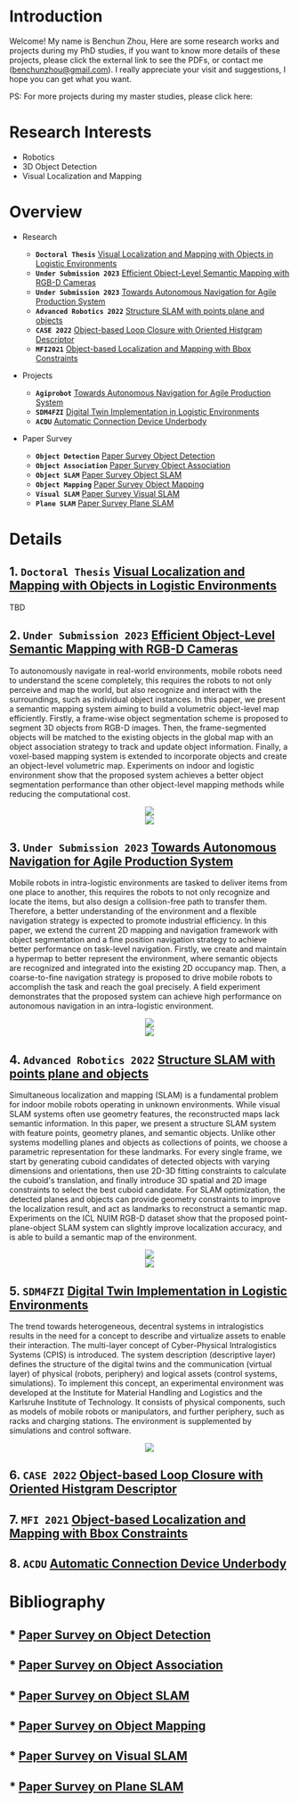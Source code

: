 # Introduction

Welcome! My name is Benchun Zhou, Here are some research works and projects during my PhD studies, if you want to know more details of these projects, please click the external link to see the PDFs, or contact me (benchunzhou@gmail.com). I really appreciate your visit and suggestions, I hope you can get what you want. 

PS: For more projects during my master studies, please click here: 

# Research Interests

*   Robotics
*   3D Object Detection
*   Visual Localization and Mapping 

# Overview
* Research
	* **`Doctoral Thesis`** [Visual Localization and Mapping with Objects in Logistic Environments](#1-doctoral-thesis-visual-localization-and-mapping-with-objects-in-logistic-environments)
	* **`Under Submission 2023`**		  [Efficient Object-Level Semantic Mapping with RGB-D Cameras](#2-under-submission-2023-efficient-object-level-semantic-mapping-with-rgb-d-cameras)
	* **`Under Submission 2023`**		  [Towards Autonomous Navigation for Agile Production System](#3-under-submission-2023-towards-autonomous-navigation-for-agile-production-system)
	* **`Advanced Robotics 2022`**		  [Structure SLAM with points plane and objects](#4-advanced-robotics-2022-structure-slam-with-points-plane-and-objects)
	* **`CASE 2022`**		  [Object-based Loop Closure with Oriented Histgram Descriptor](#6-case-2022-object-based-loop-closure-with-oriented-histgram-descriptor)
	* **`MFI2021`**   	  [Object-based Localization and Mapping with Bbox Constraints](#7-mfi-2021-object-based-localization-and-mapping-with-bbox-constraints)

*  Projects
	* **`Agiprobot`** 	  [Towards Autonomous Navigation for Agile Production System](#3-under-submission-2023-towards-autonomous-navigation-for-agile-production-system)
	* **`SDM4FZI`** 	  [Digital Twin Implementation in Logistic Environments](#5-sdm4fzi-digital-twin-implementation-in-logistic-environments)
	* **`ACDU`** 		  [Automatic Connection Device Underbody](#8-acdu-automatic-connection-device-underbody)

*  Paper Survey
	* **`Object Detection`** 	  [Paper Survey Object Detection](#paper-survey-on-object-detection)
	* **`Object Association`** 	  [Paper Survey Object Association](#paper-survey-on-object-association)
	* **`Object SLAM`** 		  [Paper Survey Object SLAM](#paper-survey-on-object-slam)
	* **`Object Mapping`** 		  [Paper Survey Object Mapping](#paper-survey-on-object-mapping)
	* **`Visual SLAM`** 		  [Paper Survey Visual SLAM](#paper-survey-on-visual-slam)
	* **`Plane SLAM`** 		  [Paper Survey Plane SLAM](#paper-survey-on-plane-slam)

# Details
## 1. `Doctoral Thesis` [Visual Localization and Mapping with Objects in Logistic Environments]()

TBD

## 2. `Under Submission 2023` [Efficient Object-Level Semantic Mapping with RGB-D Cameras](./R2_Efficient%20Object-Level%20Semantic%20Mapping%20with%20RGB-D%20Cameras.pdf)

To autonomously navigate in real-world environments, mobile robots need to understand the scene completely, this requires the robots to not only perceive and map the world, but also recognize and interact with the surroundings, such as individual object instances.  In this paper, we present a semantic mapping system aiming to build a volumetric object-level map efficiently. Firstly, a frame-wise object segmentation scheme is proposed to segment 3D objects from RGB-D images. Then, the frame-segmented objects will be matched to the existing objects in the global map with an object association strategy to track and update object information. Finally, a voxel-based mapping system is extended to incorporate objects and create an object-level volumetric map. Experiments on indoor and logistic environment show that the proposed system achieves a better object segmentation performance than other object-level mapping methods while reducing the computational cost. 

<div align=center><img src="./README_Picture/R2_Mapping_Framework.png"/></div>
<div align=center><img src="./README_Picture/R2_Mapping_Result.png"/></div>


## 3. `Under Submission 2023` [Towards Autonomous Navigation for Agile Production System](./R3_Agiprobot_Towards%20Autonomous%20Navigation%20for%20Agile%20Production%20System.pdf)

Mobile robots in intra-logistic environments are tasked to deliver items from one place to another, this requires the robots to not only recognize and locate the items, but also design a collision-free path to transfer them. Therefore, a better understanding of the environment and a flexible navigation strategy is expected to promote industrial efficiency. In this paper, we extend the current 2D mapping and navigation framework with object segmentation and a fine position navigation strategy to achieve better performance on task-level navigation. Firstly, we create and maintain a hypermap to better represent the environment, where semantic objects are recognized and integrated into the existing 2D occupancy map. Then, a coarse-to-fine navigation strategy is proposed to drive mobile robots to accomplish the task and reach the goal precisely. A field experiment demonstrates that the proposed system can achieve high performance on autonomous navigation in an intra-logistic environment. 

<div align=center><img src="./README_Picture/R3_Navigation_Sim.png"/></div>
<div align=center><img src="./README_Picture/R3_Navigation_Result.png"/></div>


## 4. `Advanced Robotics 2022` [Structure SLAM with points plane and objects](./R4_Advance%20Robotics_Structure%20SLAM%20with%20points%20plane%20and%20objects.pdf)

Simultaneous localization and mapping (SLAM) is a fundamental problem for indoor mobile robots operating in unknown environments. While visual SLAM systems often use geometry features, the reconstructed maps lack semantic information. In this paper, we present a structure SLAM system with feature points, geometry planes, and semantic objects. Unlike other systems modelling planes and objects as collections of points, we choose a parametric representation for these landmarks. For every single frame, we start by generating cuboid candidates of detected objects with varying dimensions and orientations, then use 2D-3D fitting constraints to calculate the cuboid's translation, and finally introduce 3D spatial and 2D image constraints to select the best cuboid candidate. For SLAM optimization, the detected planes and objects can provide geometry constraints to improve the localization result, and act as landmarks to reconstruct a semantic map. Experiments on the ICL NUIM RGB-D dataset show that the proposed point-plane-object SLAM system can slightly improve localization accuracy, and is able to build a semantic map of the environment.

<div align=center><img src="./README_Picture/R4_SLAM_Object.png"/></div>
<div align=center><img src="./README_Picture/R4_SLAM_Result.png"/></div>

## 5. `SDM4FZI` [Digital Twin Implementation in Logistic Environments](./R5_Digital%20Twin%20Implementation%20in%20Logistic%20Environments.pdf)

The trend towards heterogeneous, decentral systems in intralogistics results in the need for a concept to describe and virtualize assets to enable their interaction. The multi-layer concept of Cyber-Physical Intralogistics Systems (CPIS) is introduced. The system description (descriptive layer) defines the structure of the digital twins and the communication (virtual layer) of physical (robots, periphery) and logical assets (control systems, simulations). To implement this concept, an experimental environment was developed at the Institute for Material Handling and Logistics and the Karlsruhe Institute of Technology. It consists of physical components, such as models of mobile robots or manipulators, and further periphery, such as racks and charging stations. The environment is supplemented by simulations and control software.

<div align=center><img src="./README_Picture/R5_Digital_Twin.png"/></div>

## 6. `CASE 2022` [Object-based Loop Closure with Oriented Histgram Descriptor](./R6_CASE2022_Object-based%20Loop%20Closure%20with%20Oriented%20Histgram%20Descriptor.pdf)

## 7. `MFI 2021` [Object-based Localization and Mapping with Bbox Constraints](./R7_MFI2021_Object-based%20Localization%20and%20Mapping%20with%20Bbox%20Constraints.pdf)

## 8. `ACDU` [Automatic Connection Device Underbody](./R8_ACDU_Automatic%20Connection%20Device%20Underbody.pdf)


# Bibliography

## * [Paper Survey on Object Detection](./Paper%20Survey%20on%20Object%20Detection.md)
## * [Paper Survey on Object Association](./Paper%20Survey%20on%20Object%20Association.md)
## * [Paper Survey on Object SLAM](./Paper%20Survey%20on%20Object%20SLAM.md)
## * [Paper Survey on Object Mapping](Paper%20Survey%20on%20Object%20Mapping.md)
## * [Paper Survey on Visual SLAM](./Paper%20Survey%20on%20Visual%20SLAM.md)
## * [Paper Survey on Plane SLAM](./Paper%20Survey%20on%20Plane%20SLAM.md)